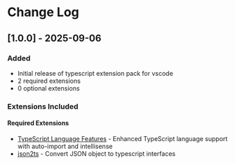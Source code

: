 # Change Log

## [1.0.0] - 2025-09-06

### Added
- Initial release of typescript extension pack for vscode
- 2 required extensions
- 0 optional extensions

### Extensions Included

#### Required Extensions
- [TypeScript Language Features](https://marketplace.visualstudio.com/items?itemName&#x3D;ms-vscode.vscode-typescript-next) - Enhanced TypeScript language support with auto-import and intellisense
- [json2ts](https://marketplace.visualstudio.com/items?itemName&#x3D;GregorBiswanger.json2ts) - Convert JSON object to typescript interfaces

